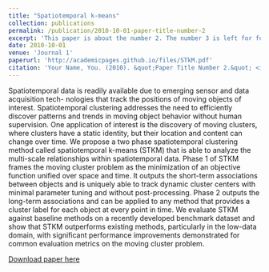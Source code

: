 ```yaml
---
title: "Spatiotemporal k-means"
collection: publications
permalink: /publication/2010-10-01-paper-title-number-2
excerpt: 'This paper is about the number 2. The number 3 is left for future work.'
date: 2010-10-01
venue: 'Journal 1'
paperurl: 'http://academicpages.github.io/files/STkM.pdf'
citation: 'Your Name, You. (2010). &quot;Paper Title Number 2.&quot; <i>Journal 1</i>. 1(2).'
---
```

Spatiotemporal data is readily available due to emerging sensor and data acquisition tech- nologies that track the positions of moving objects of interest. Spatiotemporal clustering addresses the need to efficiently discover patterns and trends in moving object behavior without human supervision. One application of interest is the discovery of moving clusters, where clusters have a static identity, but their location and content can change over time. We propose a two phase spatiotemporal clustering method called spatiotemporal k-means (STKM) that is able to analyze the multi-scale relationships within spatiotemporal data. Phase 1 of STKM frames the moving cluster problem as the minimization of an objective function unified over space and time. It outputs the short-term associations between objects and is uniquely able to track dynamic cluster centers with minimal parameter tuning and without post-processing. Phase 2 outputs the long-term associations and can be applied to any method that provides a cluster
label for each object at every point in time. We evaluate STKM against baseline methods on a recently developed benchmark dataset and show that STKM outperforms existing methods, particularly in the low-data domain, with significant performance improvements demonstrated for common evaluation metrics on the moving cluster problem.

[Download paper here](http://academicpages.github.io/files/STkM.pdf)
